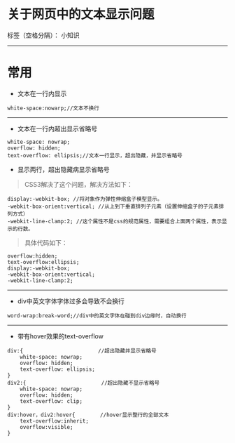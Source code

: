 ﻿# 关于网页中的文本显示问题

标签（空格分隔）： 小知识

---
# 常用
- 文本在一行内显示
```
white-space:nowarp;//文本不换行
```
---
- 文本在一行内超出显示省略号
```
white-space: nowrap;
overflow: hidden;
text-overflow: ellipsis;//文本一行显示，超出隐藏，并显示省略号
```
- 显示两行，超出隐藏病显示省略号

>CSS3解决了这个问题，解决方法如下：
```
display:-webkit-box; //将对象作为弹性伸缩盒子模型显示。
-webkit-box-orient:vertical; //从上到下垂直排列子元素（设置伸缩盒子的子元素排列方式）
-webkit-line-clamp:2; //这个属性不是css的规范属性，需要组合上面两个属性，表示显示的行数。
```
>具体代码如下：
```
overflow:hidden; 
text-overflow:ellipsis;
display:-webkit-box; 
-webkit-box-orient:vertical;
-webkit-line-clamp:2; 
```
---
- div中英文字体字体过多会导致不会换行
```
word-wrap:break-word;//div中的英文字体在碰到div边缘时，自动换行
```
---
- 带有hover效果的text-overflow
```
div:{                        //超出隐藏并显示省略号
    white-space: nowrap;
    overflow: hidden;
    text-overflow: ellipsis;
}
div2:{                        //超出隐藏不显示省略号
    white-space: nowrap;
    overflow: hidden;
    text-overflow: clip;
}
div:hover，div2:hover{        //hover显示整行的全部文本
    text-overflow:inherit;
    overflow:visible;
}
```


 




